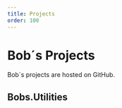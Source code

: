 ```yaml
---
title: Projects
order: 100
---
```


# Bob´s Projects

Bob´s projects are hosted on GitHub.

## Bobs.Utilities
